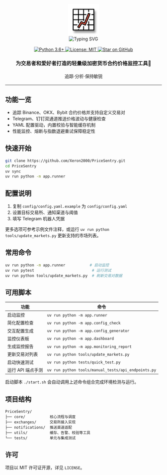 <div align="center">
  <img src="./img/logo.svg" width="100" alt="Project Logo">
</div>

<div align="center">
  <img src="https://readme-typing-svg.demolab.com?font=Fira+Code&size=34&pause=1000&center=true&vCenter=true&width=435&lines=PriceSentry" alt="Typing SVG">
</div>

<br>
<div align="center">
  <a href="https://www.python.org/">
    <img src="https://img.shields.io/badge/Python-3.6%2B-blue?logo=python&logoColor=white" alt="Python 3.6+">
  </a>
  <a href="LICENSE">
    <img src="https://img.shields.io/badge/License-MIT-green.svg" alt="License: MIT">
  </a>
  <a href="https://github.com/Xeron2000/PriceSentry/stargazers">
    <img src="https://img.shields.io/github/stars/Xeron2000/PriceSentry?style=social" alt="Star on GitHub">
  </a>
</div>

<h3 align="center">为交易者和爱好者打造的轻量级加密货币合约价格监控工具🚨</h3>
<h4 align="center" style="color: #666;">追踪·分析·保持敏锐</h4>

---

## 功能一览

- 追踪 Binance、OKX、Bybit 合约价格并支持自定义交易对
- Telegram、钉钉双通道推送价格波动与健康检查
- YAML 配置驱动，内置校验与智能缓存机制
- 性能监控、熔断与指数退避重试保障稳定性

## 快速开始

```bash
git clone https://github.com/Xeron2000/PriceSentry.git
cd PriceSentry
uv sync
uv run python -m app.runner
```

## 配置说明

1. 复制 `config/config.yaml.example` 为 `config/config.yaml`
2. 设置目标交易所、通知渠道与阈值
3. 填写 Telegram 机器人凭据

更多选项可参考示例文件注释，或运行 `uv run python tools/update_markets.py` 更新支持的市场列表。


## 常用命令

```bash
uv run python -m app.runner           # 启动监控
uv run pytest                          # 运行测试
uv run python tools/update_markets.py  # 刷新交易对数据
```



## 可用脚本

| 功能 | 命令 |
| --- | --- |
| 启动监控 | `uv run python -m app.runner` |
| 简化配置检查 | `uv run python -m app.config_check` |
| 交互配置生成 | `uv run python -m app.config_generator` |
| 监控仪表板 | `uv run python -m app.dashboard` |
| 生成监控报告 | `uv run python -m app.monitoring_report` |
| 更新交易对列表 | `uv run python tools/update_markets.py` |
| 启动快速测试 | `uv run python tests/quick_test.py` |
| 运行 API 端点手测 | `uv run python tools/manual_tests/api_endpoints.py` |

启动脚本 `./start.sh` 会自动调用上述命令组合完成环境检测与运行。
## 项目结构

```
PriceSentry/
├── core/           核心流程与调度
├── exchanges/      交易所接入实现
├── notifications/  推送渠道适配
├── utils/          缓存、告警、校验等工具
└── tests/          单元与集成测试
```

## 许可

项目以 MIT 许可证开源，详见 `LICENSE`。
